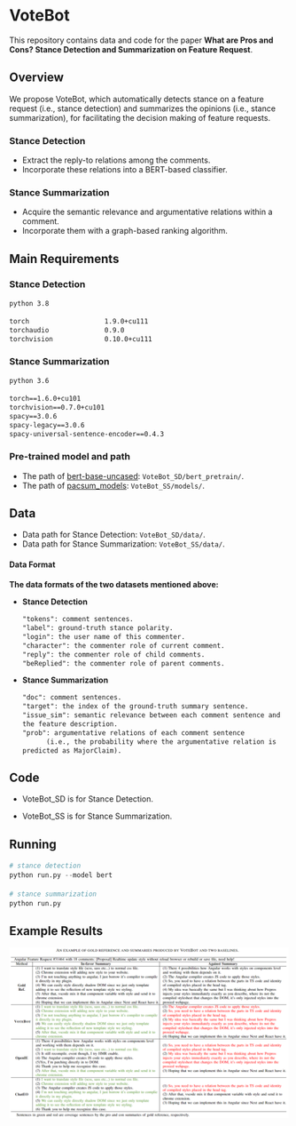 # VoteBot

This repository contains data and code for the paper **What are Pros and Cons? Stance Detection and Summarization on Feature Request**.



## Overview

We propose VoteBot, which automatically detects stance on a feature request (i.e., stance detection) and summarizes the opinions (i.e., stance summarization), for facilitating the decision making of feature requests.



### Stance Detection

* Extract the reply-to relations among the comments.
* Incorporate these relations into a BERT-based classifier.



### Stance Summarization

* Acquire the semantic relevance and argumentative relations within a comment.
* Incorporate them with a graph-based ranking algorithm.



## Main Requirements

### Stance Detection

```
python 3.8

torch                   1.9.0+cu111
torchaudio              0.9.0
torchvision             0.10.0+cu111
```

### Stance Summarization

```
python 3.6

torch==1.6.0+cu101
torchvision==0.7.0+cu101
spacy==3.0.6
spacy-legacy==3.0.6
spacy-universal-sentence-encoder==0.4.3
```

### Pre-trained model and path

* The path of [bert-base-uncased](https://huggingface.co/bert-base-uncased): ``VoteBot_SD/bert_pretrain/``.
* The path of [pacsum_models](https://drive.google.com/file/d/1wbMlLmnbD_0j7Qs8YY8cSCh935WKKdsP/view?usp=sharing): ``VoteBot_SS/models/``.

## Data

* Data path for Stance Detection: ``VoteBot_SD/data/``.
* Data path for Stance Summarization: ``VoteBot_SS/data/``.

#### Data Format

**The data formats of the two datasets mentioned above:**

* **Stance Detection**
  
  ```
  "tokens": comment sentences.
  "label": ground-truth stance polarity.
  "login": the user name of this commenter.
  "character": the commenter role of current comment.
  "reply": the commenter role of child comments.
  "beReplied": the commenter role of parent comments.
  ```
  
* **Stance Summarization**
  
  ```
  "doc": comment sentences.
  "target": the index of the ground-truth summary sentence.
  "issue_sim": semantic relevance between each comment sentence and the feature description.
  "prob": argumentative relations of each comment sentence 
  		(i.e., the probability where the argumentative relation is predicted as MajorClaim).
  ```



## Code

* VoteBot_SD is for Stance Detection.

* VoteBot_SS is for Stance Summarization.


## Running

```python
# stance detection
python run.py --model bert

# stance summarization
python run.py
```

## Example Results

![image](https://raw.githubusercontent.com/KeyL99/VoteBot/main/images/example.png)

